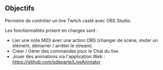 Objectifs
----------
Permetre de contrôler un live Twitch casté avec OBS Studio.

Les fonctionnalités prisent en charges sont :
- Lier une note MIDI avec une action OBS (changer de scène, muter un élément, démarrer / arrêter le stream).
- Créer / Gérer des commandes pour le Chat du live.
- Jouer des animations via l'application Web : https://github.com/sdeparte/LiveAnimator
